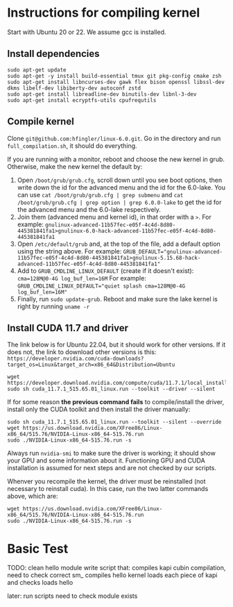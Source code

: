 # Instructions for compiling kernel

Start with Ubuntu 20 or 22. We assume gcc is installed.

## Install dependencies

```
sudo apt-get update
sudo apt-get -y install build-essential tmux git pkg-config cmake zsh
sudo apt-get install libncurses-dev gawk flex bison openssl libssl-dev dkms libelf-dev libiberty-dev autoconf zstd
sudo apt-get install libreadline-dev binutils-dev libnl-3-dev
sudo apt-get install ecryptfs-utils cpufrequtils 
```

## Compile kernel

Clone `git@github.com:hfingler/linux-6.0.git`.
Go in the directory and run `full_compilation.sh`, it should do everything.

If you are running with a monitor, reboot and choose the new kernel in grub.
Otherwise, make the new kernel the default by:
1. Open `/boot/grub/grub.cfg`, scroll down until you see boot options, then write down the id for the advanced menu and the id for the 6.0-lake.
You can use `cat /boot/grub/grub.cfg | grep submenu` and `cat /boot/grub/grub.cfg | grep option | grep 6.0.0-lake` to get the id for the advanced menu and  the 6.0-lake respectively.
3. Join them (advanced menu and kernel id), in that order with a `>`. For example:
`gnulinux-advanced-11b57fec-e05f-4c4d-8d80-445381841fa1>gnulinux-6.0-hack-advanced-11b57fec-e05f-4c4d-8d80-445381841fa1`
3. Open `/etc/default/grub` and, at the top of the file, add a default option using the string above. For example:
`GRUB_DEFAULT="gnulinux-advanced-11b57fec-e05f-4c4d-8d80-445381841fa1>gnulinux-5.15.68-hack-advanced-11b57fec-e05f-4c4d-8d80-445381841fa1"`
4. Add to `GRUB_CMDLINE_LINUX_DEFAULT` (create if it doesn't exist): `cma=128M@0-4G log_buf_len=16M`
For example: `GRUB_CMDLINE_LINUX_DEFAULT="quiet splash cma=128M@0-4G log_buf_len=16M"`
5. Finally, run `sudo update-grub`. Reboot and make sure the lake kernel is right by running `uname -r`


## Install CUDA 11.7 and driver

The link below is for Ubuntu 22.04, but it should work for other versions.
If it does not, the link to download other versions is this:
`https://developer.nvidia.com/cuda-downloads?target_os=Linux&target_arch=x86_64&Distribution=Ubuntu`

```
wget https://developer.download.nvidia.com/compute/cuda/11.7.1/local_installers/cuda_11.7.1_515.65.01_linux.run
sudo sh cuda_11.7.1_515.65.01_linux.run --toolkit --driver --silent
```
If for some reason **the previous command fails** to compile/install the driver, install only the CUDA toolkit and then
install the driver manually:
```
sudo sh cuda_11.7.1_515.65.01_linux.run --toolkit --silent --override
wget https://us.download.nvidia.com/XFree86/Linux-x86_64/515.76/NVIDIA-Linux-x86_64-515.76.run
sudo ./NVIDIA-Linux-x86_64-515.76.run -s
```

Always run `nvidia-smi` to make sure the driver is working; it should show your GPU and some information about it. 
Functioning GPU and CUDA installation is assumed for next steps and are not checked by our scripts.

Whenver you recompile the kernel, the driver must be reinstalled (not necessary to reinstall cuda).
In this case, run the two latter commands above, which are:
```
wget https://us.download.nvidia.com/XFree86/Linux-x86_64/515.76/NVIDIA-Linux-x86_64-515.76.run
sudo ./NVIDIA-Linux-x86_64-515.76.run -s
```


# Basic Test

TODO:
clean hello module
 write script that:
  compiles kapi
  cubin compilation, need to check correct sm_
  compiles hello kernel 
  loads each piece of kapi and checks
  loads hello

later:
 run scripts need to check module exists
